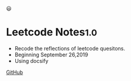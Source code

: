 <!-- _coverpage.md -->

😃

# Leetcode Notes<small>1.0</small>

<!-- > A magical documentation site generator. -->
<!-- > Now choose, so love. -->

- Recode the reflections of leetcode quesitons.
- Beginning September 26,2019
- Using docsify

<!-- Link -->
[GitHub](https://github.com/floatLig/DoLeetcode)
<!-- [Get Started](#docsify) -->

<!-- background image -->
<!-- ![](_media/bg.png) -->

<!-- background color -->
<!-- ![color](#f0f0f0) -->